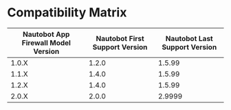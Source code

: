 # Compatibility Matrix

| Nautobot App Firewall Model Version | Nautobot First Support Version | Nautobot Last Support Version |
| ------------- | -------------------- | ------------- |
| 1.0.X         | 1.2.0                | 1.5.99        |
| 1.1.X         | 1.4.0                | 1.5.99        |
| 1.2.X         | 1.4.0                | 1.5.99        |
| 2.0.X         | 2.0.0                | 2.9999        |
